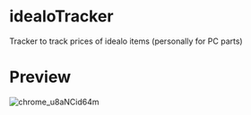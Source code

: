 # idealoTracker
Tracker to track prices of idealo items (personally for PC parts)

# Preview
![chrome_u8aNCid64m](https://user-images.githubusercontent.com/20743379/73660054-bd68f600-4697-11ea-9cd8-ea436c39a7f1.png)
